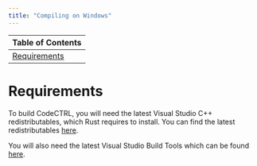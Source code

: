 ```yaml
---
title: "Compiling on Windows"
---
```


<script>
  import Toast from "$lib/Toast.svelte";
  import { ToastType } from "$lib/types";
</script>

<Toast
  text="Please make sure you've followed the instructions in the 'Building' file."
  link="/docs/building"
  toastType={ToastType.ALERT}
/>

<Toast
  text="Documentation for this platform is limited. Feel free to contribute!"
  toastType={ToastType.NOTE}
/>

| Table of Contents             |
| :---------------------------- |
| [Requirements](#requirements) |

<h1 id="requirements">Requirements</h1>

To build CodeCTRL, you will need the latest Visual Studio C++ redistributables, which Rust
requires to install. You can find the latest redistributables
[here](https://docs.microsoft.com/en-US/cpp/windows/latest-supported-vc-redist?view=msvc-170).

You will also need the latest Visual Studio Build Tools which can be found
[here](https://visualstudio.microsoft.com/downloads/#build-tools-for-visual-studio-2022).
